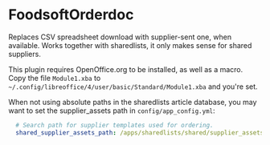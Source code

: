 FoodsoftOrderdoc
================

Replaces CSV spreadsheet download with supplier-sent one, when available.
Works together with sharedlists, it only makes sense for shared suppliers.

This plugin requires OpenOffice.org to be installed, as well as a macro.
Copy the file `Module1.xba` to `~/.config/libreoffice/4/user/basic/Standard/Module1.xba`
and you're set.

When not using absolute paths in the sharedlists article database, you may
want to set the supplier\_assets path in `config/app_config.yml`:
```yaml
  # Search path for supplier templates used for ordering.
  shared_supplier_assets_path: /apps/sharedlists/shared/supplier_assets
```
